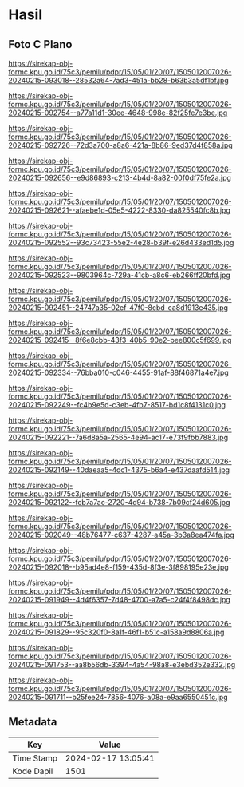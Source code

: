# Hasil

## Foto C Plano

https://sirekap-obj-formc.kpu.go.id/75c3/pemilu/pdpr/15/05/01/20/07/1505012007026-20240215-093018--28532a64-7ad3-451a-bb28-b63b3a5df1bf.jpg

https://sirekap-obj-formc.kpu.go.id/75c3/pemilu/pdpr/15/05/01/20/07/1505012007026-20240215-092754--a77a11d1-30ee-4648-998e-82f25fe7e3be.jpg

https://sirekap-obj-formc.kpu.go.id/75c3/pemilu/pdpr/15/05/01/20/07/1505012007026-20240215-092726--72d3a700-a8a6-421a-8b86-9ed37d4f858a.jpg

https://sirekap-obj-formc.kpu.go.id/75c3/pemilu/pdpr/15/05/01/20/07/1505012007026-20240215-092656--e9d86893-c213-4b4d-8a82-00f0df75fe2a.jpg

https://sirekap-obj-formc.kpu.go.id/75c3/pemilu/pdpr/15/05/01/20/07/1505012007026-20240215-092621--afaebe1d-05e5-4222-8330-da825540fc8b.jpg

https://sirekap-obj-formc.kpu.go.id/75c3/pemilu/pdpr/15/05/01/20/07/1505012007026-20240215-092552--93c73423-55e2-4e28-b39f-e26d433ed1d5.jpg

https://sirekap-obj-formc.kpu.go.id/75c3/pemilu/pdpr/15/05/01/20/07/1505012007026-20240215-092523--9803964c-729a-41cb-a8c6-eb266ff20bfd.jpg

https://sirekap-obj-formc.kpu.go.id/75c3/pemilu/pdpr/15/05/01/20/07/1505012007026-20240215-092451--24747a35-02ef-47f0-8cbd-ca8d1913e435.jpg

https://sirekap-obj-formc.kpu.go.id/75c3/pemilu/pdpr/15/05/01/20/07/1505012007026-20240215-092415--8f6e8cbb-43f3-40b5-90e2-bee800c5f699.jpg

https://sirekap-obj-formc.kpu.go.id/75c3/pemilu/pdpr/15/05/01/20/07/1505012007026-20240215-092334--76bba010-c046-4455-91af-88f46871a4e7.jpg

https://sirekap-obj-formc.kpu.go.id/75c3/pemilu/pdpr/15/05/01/20/07/1505012007026-20240215-092249--fc4b9e5d-c3eb-4fb7-8517-bd1c8f4131c0.jpg

https://sirekap-obj-formc.kpu.go.id/75c3/pemilu/pdpr/15/05/01/20/07/1505012007026-20240215-092221--7a6d8a5a-2565-4e94-ac17-e73f9fbb7883.jpg

https://sirekap-obj-formc.kpu.go.id/75c3/pemilu/pdpr/15/05/01/20/07/1505012007026-20240215-092149--40daeaa5-4dc1-4375-b6a4-e437daafd514.jpg

https://sirekap-obj-formc.kpu.go.id/75c3/pemilu/pdpr/15/05/01/20/07/1505012007026-20240215-092122--fcb7a7ac-2720-4d94-b738-7b09cf24d605.jpg

https://sirekap-obj-formc.kpu.go.id/75c3/pemilu/pdpr/15/05/01/20/07/1505012007026-20240215-092049--48b76477-c637-4287-a45a-3b3a8ea474fa.jpg

https://sirekap-obj-formc.kpu.go.id/75c3/pemilu/pdpr/15/05/01/20/07/1505012007026-20240215-092018--b95ad4e8-f159-435d-8f3e-3f898195e23e.jpg

https://sirekap-obj-formc.kpu.go.id/75c3/pemilu/pdpr/15/05/01/20/07/1505012007026-20240215-091949--4d4f6357-7d48-4700-a7a5-c24f4f8498dc.jpg

https://sirekap-obj-formc.kpu.go.id/75c3/pemilu/pdpr/15/05/01/20/07/1505012007026-20240215-091829--95c320f0-8a1f-46f1-b51c-a158a9d8806a.jpg

https://sirekap-obj-formc.kpu.go.id/75c3/pemilu/pdpr/15/05/01/20/07/1505012007026-20240215-091753--aa8b56db-3394-4a54-98a8-e3ebd352e332.jpg

https://sirekap-obj-formc.kpu.go.id/75c3/pemilu/pdpr/15/05/01/20/07/1505012007026-20240215-091711--b25fee24-7856-4076-a08a-e9aa6550451c.jpg


## Metadata

| Key        | Value               |
| ---------- | ------------------- |
| Time Stamp | 2024-02-17 13:05:41 |
| Kode Dapil | 1501                |



